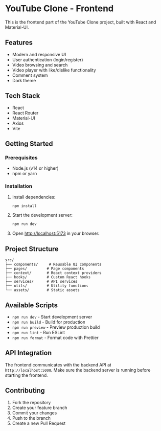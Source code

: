 # YouTube Clone - Frontend

This is the frontend part of the YouTube Clone project, built with React and Material-UI.

## Features

- Modern and responsive UI
- User authentication (login/register)
- Video browsing and search
- Video player with like/dislike functionality
- Comment system
- Dark theme

## Tech Stack

- React
- React Router
- Material-UI
- Axios
- Vite

## Getting Started

### Prerequisites

- Node.js (v14 or higher)
- npm or yarn

### Installation

1. Install dependencies:
   ```bash
   npm install
   ```

2. Start the development server:
   ```bash
   npm run dev
   ```

3. Open [http://localhost:5173](http://localhost:5173) in your browser.

## Project Structure

```
src/
├── components/     # Reusable UI components
├── pages/         # Page components
├── context/       # React context providers
├── hooks/         # Custom React hooks
├── services/      # API services
├── utils/         # Utility functions
└── assets/        # Static assets
```

## Available Scripts

- `npm run dev` - Start development server
- `npm run build` - Build for production
- `npm run preview` - Preview production build
- `npm run lint` - Run ESLint
- `npm run format` - Format code with Prettier

## API Integration

The frontend communicates with the backend API at `http://localhost:5000`. Make sure the backend server is running before starting the frontend.

## Contributing

1. Fork the repository
2. Create your feature branch
3. Commit your changes
4. Push to the branch
5. Create a new Pull Request
